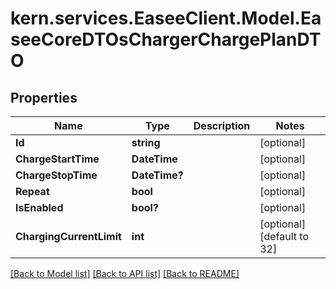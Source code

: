 # kern.services.EaseeClient.Model.EaseeCoreDTOsChargerChargePlanDTO

## Properties

Name | Type | Description | Notes
------------ | ------------- | ------------- | -------------
**Id** | **string** |  | [optional] 
**ChargeStartTime** | **DateTime** |  | [optional] 
**ChargeStopTime** | **DateTime?** |  | [optional] 
**Repeat** | **bool** |  | [optional] 
**IsEnabled** | **bool?** |  | [optional] 
**ChargingCurrentLimit** | **int** |  | [optional] [default to 32]

[[Back to Model list]](../README.md#documentation-for-models) [[Back to API list]](../README.md#documentation-for-api-endpoints) [[Back to README]](../README.md)

